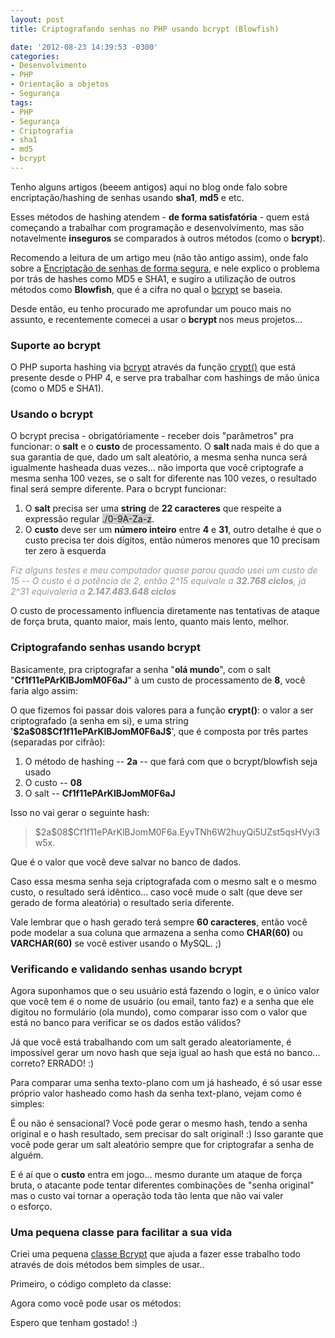 ```yaml
---
layout: post
title: Criptografando senhas no PHP usando bcrypt (Blowfish)

date: '2012-08-23 14:39:53 -0300'
categories:
- Desenvolvimento
- PHP
- Orientação a objetos
- Segurança
tags:
- PHP
- Segurança
- Criptografia
- sha1
- md5
- bcrypt
---
```

<p>Tenho alguns artigos (beeem antigos) aqui no blog onde falo sobre encriptação/hashing de senhas usando <strong>sha1</strong>, <strong>md5</strong> e etc.</p>
<p>Esses métodos de hashing atendem - <strong>de forma satisfatória</strong> - quem está começando a trabalhar com programação e desenvolvimento, mas são notavelmente <strong>inseguros</strong> se comparados à outros métodos (como o <strong>bcrypt</strong>).</p>
<p>Recomendo a leitura de um artigo meu (não tão antigo assim), onde falo sobre a <a title="Encriptando senhas de forma segura" href="/encriptando-senhas-de-forma-segura">Encriptação de senhas de forma segura</a>, e nele explico o problema por trás de hashes como MD5 e SHA1, e sugiro a utilização de outros métodos como <strong>Blowfish</strong>, que é a cifra no qual o <a href="http://en.wikipedia.org/wiki/Bcrypt">bcrypt</a> se baseia.</p>
<p>Desde então, eu tenho procurado me aprofundar um pouco mais no assunto, e recentemente comecei a usar o <strong>bcrypt </strong>nos meus projetos...</p>
<h3>Suporte ao bcrypt</h3>
<p>O PHP suporta hashing via <a href="http://en.wikipedia.org/wiki/Bcrypt">bcrypt</a> através da função <a href="http://php.net/manual/function.crypt.php">crypt()</a> que está presente desde o PHP 4, e serve pra trabalhar com hashings de mão única (como o MD5 e SHA1).</p>
<h3>Usando o bcrypt</h3>
<p>O bcrypt precisa - obrigatóriamente - receber dois "parâmetros" pra funcionar: o <strong>salt</strong> e o <strong>custo</strong> de processamento. O <strong>salt </strong>nada mais é do que a sua garantia de que, dado um salt aleatório, a mesma senha nunca será igualmente hasheada duas vezes... não importa que você criptografe a mesma senha 100 vezes, se o salt for diferente nas 100 vezes, o resultado final será sempre diferente. Para o bcrypt funcionar:</p>
<ol>
<li>O <strong>salt</strong> precisa ser uma <strong>string</strong> de <strong>22 caracteres</strong> que respeite a expressão regular <span style="background: #CECECE;">./0-9A-Za-z</span>.</li>
<li>O <strong>custo</strong> deve ser um <strong>número inteiro</strong> entre <strong>4</strong> e <strong>31</strong>, outro detalhe é que o custo precisa ter dois dígitos, então números menores que 10 precisam ter zero à esquerda</li>
</ol>
<p><span style="color: #999999;"><em>Fiz alguns testes e meu computador quase parou quado usei um custo de 15 -- O custo é a potência de 2, então 2^15 equivale a <strong>32.768 ciclos</strong>, já 2^31 equivaleria a <strong>2.147.483.648 ciclos</strong></em></span></p>
<p>O custo de processamento influencia diretamente nas tentativas de ataque de força bruta, quanto maior, mais lento, quanto mais lento, melhor.</p>
<h3>Criptografando senhas usando bcrypt</h3>
<p>Basicamente, pra criptografar a senha "<strong>olá mundo</strong>", com o salt "<strong>Cf1f11ePArKlBJomM0F6aJ</strong>" à um custo de processamento de <strong>8</strong>, você faria algo assim:</p>
<div data-gist-id="3438858" data-gist-show-loading="false"></div>
<p>O que fizemos foi passar dois valores para a função <strong>crypt()</strong>: o valor a ser criptografado (a senha em si), e uma string '<strong>$2a$08$Cf1f11ePArKlBJomM0F6aJ$</strong>', que é composta por três partes (separadas por cifrão):</p>
<ol>
<li>O método de hashing -- <strong>2a</strong> -- que fará com que o bcrypt/blowfish seja usado</li>
<li>O custo -- <strong>08</strong></li>
<li>O salt -- <strong>Cf1f11ePArKlBJomM0F6aJ</strong></li>
</ol>
<p>Isso no vai gerar o seguinte hash:</p>
<blockquote><p>$2a$08$Cf1f11ePArKlBJomM0F6a.EyvTNh6W2huyQi5UZst5qsHVyi3w5x.</p></blockquote>
<p>Que é o valor que você deve salvar no banco de dados.</p>
<p>Caso essa mesma senha seja criptografada com o mesmo salt e o mesmo custo, o resultado será idêntico... caso você mude o salt (que deve ser gerado de forma aleatória) o resultado seria diferente.</p>
<p>Vale lembrar que o hash gerado terá sempre <strong>60 caracteres</strong>, então você pode modelar a sua coluna que armazena a senha como <strong>CHAR(60)</strong> ou <strong>VARCHAR(60)</strong> se você estiver usando o MySQL. ;)</p>
<h3>Verificando e validando senhas usando bcrypt</h3>
<p>Agora suponhamos que o seu usuário está fazendo o login, e o único valor que você tem é o nome de usuário (ou email, tanto faz) e a senha que ele digitou no formulário (ola mundo), como comparar isso com o valor que está no banco para verificar se os dados estão válidos?</p>
<p>Já que você está trabalhando com um salt gerado aleatoriamente, é impossível gerar um novo hash que seja igual ao hash que está no banco... correto? ERRADO! :)</p>
<p>Para comparar uma senha texto-plano com um já hasheado, é só usar esse próprio valor hasheado como hash da senha text-plano, vejam como é simples:</p>
<div data-gist-id="3439074" data-gist-show-loading="false"></div>
<p>É ou não é sensacional? Você pode gerar o mesmo hash, tendo a senha original e o hash resultado, sem precisar do salt original! :) Isso garante que você pode gerar um salt aleatório sempre que for criptografar a senha de alguém.</p>
<p>E é aí que o <strong>custo</strong> entra em jogo... mesmo durante um ataque de força bruta, o atacante pode tentar diferentes combinações de "senha original" mas o custo vai tornar a operação toda tão lenta que não vai valer o esforço.</p>
<h3>Uma pequena classe para facilitar a sua vida</h3>
<p>Criei uma pequena <a href="https://gist.github.com/3438461">classe Bcrypt</a> que ajuda a fazer esse trabalho todo através de dois métodos bem simples de usar..</p>
<p>Primeiro, o código completo da classe:</p>
<div data-gist-id="3438461" data-gist-show-loading="false"></div>
<p>Agora como você pode usar os métodos:</p>
<div data-gist-id="3439186" data-gist-show-loading="false"></div>
<p>Espero que tenham gostado! :)</p>

